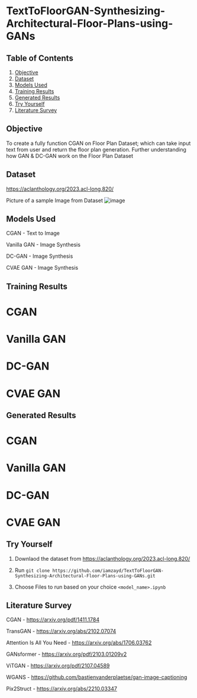# TextToFloorGAN-Synthesizing-Architectural-Floor-Plans-using-GANs



## Table of Contents
1. [Objective](#objective)
2. [Dataset](#dataset)
3. [Models Used](#models-used)
4. [Training Results](#training-results)
5. [Generated Results](#generated-results)
6. [Try Yourself](#try-yourself)
7. [Literature Survey](#literature-survey)



## Objective
To create a fully function CGAN on Floor Plan Dataset; which can take input text from user and return the floor plan generation. Further understanding how GAN & DC-GAN work on the Floor Plan Dataset



## Dataset
https://aclanthology.org/2023.acl-long.820/

Picture of a sample Image from Dataset
![image](https://github.com/iamzayd/TextToFloorGAN-Synthesizing-Architectural-Floor-Plans-using-GANs/assets/91972048/77383ca5-8865-4912-8ef0-8aa20d405665)



## Models Used

CGAN - Text to Image

Vanilla GAN - Image Synthesis

DC-GAN - Image Synthesis

CVAE GAN - Image Synthesis



## Training Results

# CGAN

# Vanilla GAN

# DC-GAN

# CVAE GAN



## Generated Results

# CGAN

# Vanilla GAN

# DC-GAN

# CVAE GAN



## Try Yourself


1. Downlaod the dataset from https://aclanthology.org/2023.acl-long.820/

2. Run  ``` git clone https://github.com/iamzayd/TextToFloorGAN-Synthesizing-Architectural-Floor-Plans-using-GANs.git ```

3. Choose Files to run based on your choice  ``` <model_name>.ipynb ```



## Literature Survey

CGAN - https://arxiv.org/pdf/1411.1784

TransGAN - https://arxiv.org/abs/2102.07074

Attention Is All You Need - https://arxiv.org/abs/1706.03762

GANsformer - https://arxiv.org/pdf/2103.01209v2

ViTGAN - https://arxiv.org/pdf/2107.04589

WGANS - https://github.com/bastienvanderplaetse/gan-image-captioning

Pix2Struct - https://arxiv.org/abs/2210.03347 

